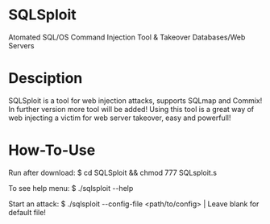 # SQLSploit
Atomated SQL/OS Command Injection Tool &amp; Takeover Databases/Web Servers

# Desciption
SQLSploit is a tool for web injection attacks, supports SQLmap and Commix! In further version more tool will be added!
Using this tool is a great way of web injecting a victim for web server takeover, easy and powerfull!

# How-To-Use
Run after download:
  $ cd SQLSploit && chmod 777 SQLsploit.s
  
To see help menu:
  $ ./sqlsploit --help
 
 Start an attack:
   $ ./sqlsploit --config-file <path/to/config> | Leave blank for default file!
   
  
